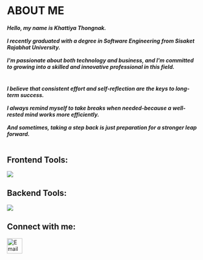 <h1 align="start">ABOUT ME</h1>

<!-- RECOMMEND YOURSELF -->
<h5 align="start">
  Hello, my name is Khattiya Thongnak.<br></br>
  I recently graduated with a degree in Software Engineering from Sisaket Rajabhat University.<br></br>
  I'm passionate about both technology and business, and I'm committed to growing into a skilled and innovative professional in this field.<br></br>
</h5>

<!-- MOTIVATION -->
<h5 align="start">
  I believe that consistent effort and self-reflection are the keys to long-term success.<br></br>
  I always remind myself to take breaks when needed-because a well-rested mind works more efficiently.<br></br>
  And sometimes, taking a step back is just preparation for a stronger leap forward.<br></br>
</h5>

<!-- FRONTEND -->
<h2 align="left">Frontend Tools:</h2>
<p align="left">
  <img src="https://skillicons.dev/icons?i=vue,nuxt,react,nextjs,bootstrap,tailwind" />
</p>

<!-- BACKEND -->
<h2 align="left">Backend Tools:</h2>
<p align="left">
  <img src="https://skillicons.dev/icons?i=laravel,express,nodejs,php,mysql" />
</p>


<h2 align="left">Connect with me:</h2>
<p align="left">
  <a href="mailto:khattiyaDCI072@gmail.com" class="flex items-center gap-2 text-gray-700 hover:text-blue-500">
    <img src="https://img.icons8.com/color/48/gmail--v1.png" alt="Email" width="40" height="40" />
  </a>
</p>
